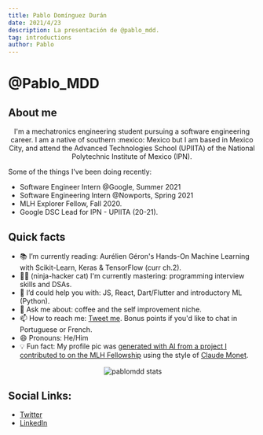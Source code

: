 ```yaml
---
title: Pablo Domínguez Durán
date: 2021/4/23
description: La presentación de @pablo_mdd.
tag: introductions
author: Pablo
---
```

# @Pablo_MDD

## About me
<p align="center">I'm a mechatronics engineering student pursuing a software engineering career. I am a native of southern :mexico: Mexico but I am based in Mexico City, and attend the Advanced Technologies School (UPIITA) of the National Polytechnic Institute of Mexico (IPN).</p>

Some of the things I've been doing recently:

- Software Engineer Intern @Google, Summer 2021
- Software Engineering Intern @Nowports, Spring 2021
- MLH Explorer Fellow, Fall 2020.
- Google DSC Lead for IPN - UPIITA (20-21).

## Quick facts
- 📚 I’m currently reading: Aurélien Géron's Hands-On Machine Learning with Scikit-Learn, Keras & TensorFlow (curr ch.2).
- 🐱‍💻 (ninja-hacker cat) I'm currently mastering: programming interview skills and DSAs.
- 🤔 I’d could help you with: JS, React, Dart/Flutter and introductory ML (Python).
- 💬 Ask me about: coffee and the self improvement niche.
- 📫 How to reach me: <a href="https://twitter.com/Pablo_MDD">Tweet me</a>. Bonus points if you'd like to chat in Portuguese or French.
- 😄 Pronouns: He/Him
- 💡 Fun fact: My profile pic was [generated with AI from a project I contributed to on the MLH Fellowship](https://github.com/MLH-Fellowship/neuro-art) using the style of [Claude Monet](https://www.wikiart.org/es/claude-monet).
<p style="text-align:center;">&nbsp;<img align="center" src="https://github-readme-stats.vercel.app/api?username=pablomdd&show_icons=true" alt="pablomdd stats" /></p>

## Social Links:
- <a href="https://twitter.com/Pablo_MDD">Twitter</a>
- <a href="https://www.linkedin.com/in/pablodominguezduran/">LinkedIn</a>
